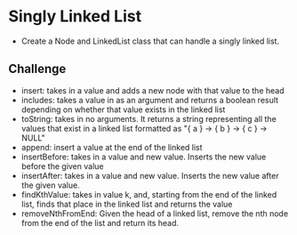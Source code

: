 # Singly Linked List
- Create a Node and LinkedList class that can handle a singly linked list.

## Challenge
- insert: takes in a value and adds a new node with that value to the head
- includes: takes a value in as an argument and returns a boolean result depending on whether that value exists in the linked list
- toString: takes in no arguments. It returns a string representing all the values that exist in a linked list formatted as "{ a } -> { b } -> { c } -> NULL"
- append: insert a value at the end of the linked list
- insertBefore: takes in a value and new value.  Inserts the new value before the given value
- insertAfter: takes in a value and new value. Inserts the new value after the given value.
- findKthValue: takes in value k, and, starting from the end of the linked list, finds that place in the linked list and returns the value
- removeNthFromEnd: Given the head of a linked list, remove the nth node from the end of the list and return its head.